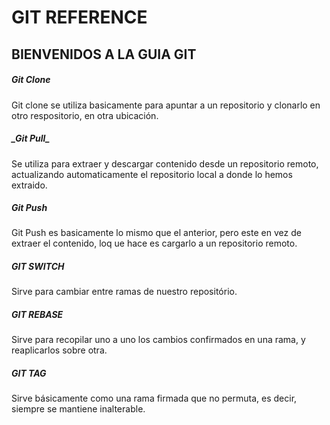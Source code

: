 # GIT REFERENCE

## BIENVENIDOS A LA GUIA GIT

##### **_Git Clone_**
Git clone se utiliza basicamente para apuntar a un repositorio y clonarlo en otro respositorio, en otra ubicación.

##### **_Git Pull**_
Se utiliza para extraer y descargar contenido desde un repositorio remoto, actualizando automaticamente el repositorio local a donde lo hemos extraido.

##### **_Git Push_**
Git Push es basicamente lo mismo que el anterior, pero este en vez de extraer el contenido, loq ue hace es cargarlo a un repositorio remoto.



##### **_GIT SWITCH_** 
Sirve para cambiar entre ramas de nuestro repositório. 

##### **_GIT REBASE_** 
Sirve para recopilar uno a uno los cambios confirmados en una rama, y reaplicarlos sobre otra.

##### **_GIT TAG_** 
Sirve básicamente como una rama firmada que no permuta, es decir, siempre se mantiene inalterable.
